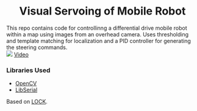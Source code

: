 <h1 align="center">Visual Servoing of Mobile Robot</h1>
This repo contains code for controllinng a differential drive mobile robot within a map using images from an overhead camera. Uses thresholding and template matching for localization and a PID controller for generating the steering commands.
<br>

<img src="https://github.com/karnikram/visual-servoing/blob/master/image.png" widht="50%"/>
<a href="https://www.youtube.com/watch?v=kU-pIHazJII">Video</a>

### Libraries Used
* [OpenCV](https://github.com/opencv/opencv)
* [LibSerial](http://libserial.sourceforge.net/x27.html)

Based on [LOCK](https://github.com/QuinAsura/LOCK).
